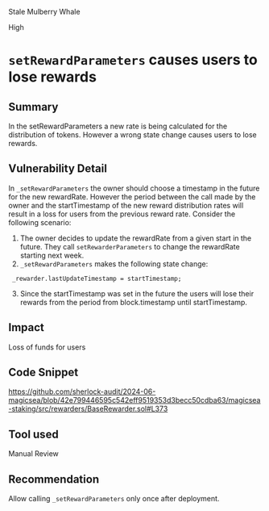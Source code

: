 Stale Mulberry Whale

High

# `setRewardParameters` causes users to lose rewards

## Summary
In the setRewardParameters a new rate is being calculated for the distribution of tokens. However a wrong state change causes users to lose rewards.
## Vulnerability Detail
In `_setRewardParameters` the owner should choose a timestamp in the future for the new rewardRate. However the period between the call made by the owner and the startTimestamp of the new reward distribution rates will result in a loss for users from the previous reward rate.
Consider the following scenario:
1. The owner decides to update the rewardRate from a given start in the future. They call `setRewarderParameters` to change the rewardRate starting next week.
2. `_setRewardParameters` makes the following state change:
```solidity 
 _rewarder.lastUpdateTimestamp = startTimestamp;
```
3. Since the startTimestamp was set in the future the users will lose their rewards from the period from block.timestamp until startTimestamp.
## Impact
Loss of funds for users
## Code Snippet
https://github.com/sherlock-audit/2024-06-magicsea/blob/42e799446595c542eff9519353d3becc50cdba63/magicsea-staking/src/rewarders/BaseRewarder.sol#L373
## Tool used

Manual Review

## Recommendation
Allow calling `_setRewardParameters` only once after deployment.